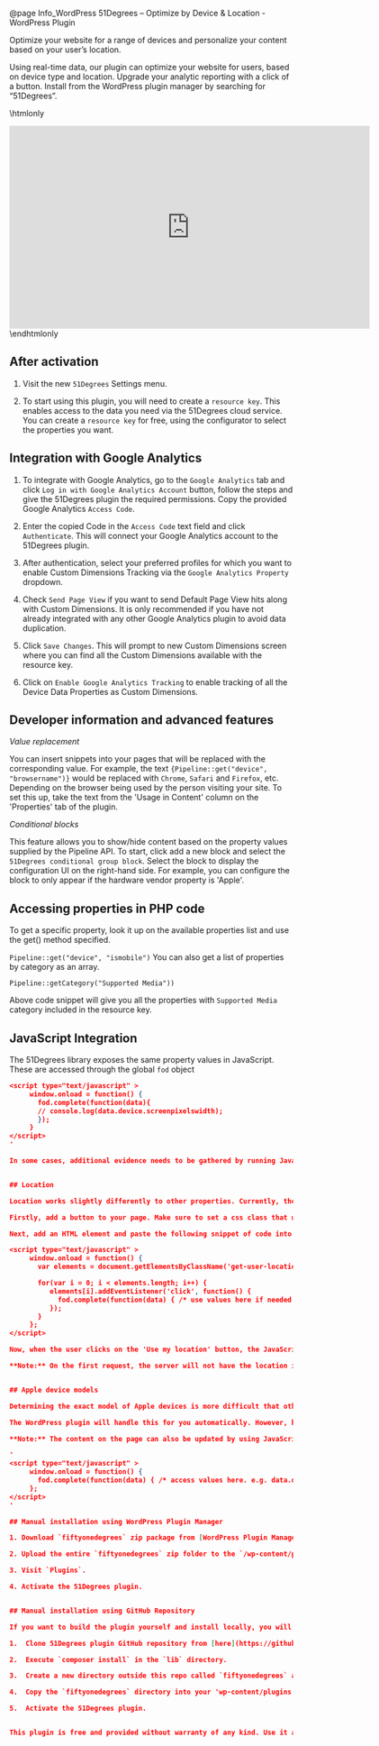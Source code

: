 @page Info_WordPress 51Degrees – Optimize by Device & Location - WordPress Plugin

Optimize your website for a range of devices and personalize your content based on your user’s location.

Using real-time data, our plugin can optimize your website for users, based on device type and location. Upgrade your analytic reporting with a click of a button. Install from the WordPress plugin manager by searching for “51Degrees”.

\htmlonly
<iframe src="https://player.vimeo.com/video/631017900/8e8c844804" width="640" height="360" frameborder="0" allow="autoplay; fullscreen" allowfullscreen></iframe>
\endhtmlonly

## After activation

1.  Visit the new `51Degrees` Settings menu.

2.  To start using this plugin, you will need to create a `resource key`. This enables access to the data you need via the 51Degrees cloud service. You can 
      create a `resource key` for free, using the configurator to select the properties you want.


## Integration with Google Analytics

1.  To integrate with Google Analytics, go to the `Google Analytics` tab and click `Log in with Google Analytics Account` button, follow the steps and give the 51Degrees plugin the required permissions. Copy the provided Google Analytics `Access Code`.

2.  Enter the copied Code in the `Access Code` text field and click `Authenticate`. This will connect your Google Analytics account to the 51Degrees plugin.

3.  After authentication, select your preferred profiles for which you want to enable Custom Dimensions Tracking via the `Google Analytics Property` dropdown.

4.  Check `Send Page View` if you want to send Default Page View hits along with Custom Dimensions. It is only recommended if you have not already integrated with any other Google Analytics plugin to avoid data duplication.

5.  Click `Save Changes`. This will prompt to new Custom Dimensions screen where you can find all the Custom Dimensions available with the resource key.

6.  Click on `Enable Google Analytics Tracking` to enable tracking of all the Device Data Properties as Custom Dimensions.


## Developer information and advanced features

*Value replacement*

You can insert snippets into your pages that will be replaced with the corresponding value. For example, the text `{Pipeline::get("device", "browsername")}` would be replaced with `Chrome`, `Safari` and `Firefox`, etc. Depending on the browser being used by the person visiting your site. To set this up, take the text from the 'Usage in Content' column on the 'Properties' tab of the plugin.

*Conditional blocks*

This feature allows you to show/hide content based on the property values supplied by the Pipeline API. To start, click add a new block and select the `51Degrees conditional group block`. Select the block to display the configuration UI on the right-hand side. For example, you can configure the block to only appear if the hardware vendor property is 'Apple'.


## Accessing properties in PHP code

To get a specific property, look it up on the available properties list and use the get() method specified.

`Pipeline::get("device", "ismobile")`
You can also get a list of properties by category as an array.

`Pipeline::getCategory("Supported Media"))`

Above code snippet will give you all the properties with `Supported Media` category included in the resource key.

## JavaScript Integration

The 51Degrees library exposes the same property values in JavaScript. These are accessed through the global `fod` object

```json
<script type="text/javascript" >
     window.onload = function() {
       fod.complete(function(data){
       // console.log(data.device.screenpixelswidth);
       });
     }
</script>
'

In some cases, additional evidence needs to be gathered by running JavaScript on the client. This is mostly handled automatically by the plugin and the fod object. For specific examples, see the 'Location' and 'Apple device models' sections below.


## Location

Location works slightly differently to other properties. Currently, the address is determined from the location provided by the client's device. When this data is requested, a confirmation pop-up will appear. It is good practice to delay the appearance of this pop-up until the location is really needed. Otherwise, the user may not know why they are being asked for the information and is more likely to refuse. To facilitate this, the location data needs to be explicitly requested by adding some additional JavaScript. There are many ways to do this but for an example, we have gone with the simplest approach.

Firstly, add a button to your page. Make sure to set a css class that we can use to identify this button and add an event to it.

Next, add an HTML element and paste the following snippet of code into it:

<script type="text/javascript" >
     window.onload = function() {
       var elements = document.getElementsByClassName('get-user-location');

       for(var i = 0; i < elements.length; i++) {
          elements[i].addEventListener('click', function() {
            fod.complete(function(data) { /* use values here if needed e.g. data.location.country will contain country the user is in */ }, 'location');
          });
       }
     };
</script>

Now, when the user clicks on the 'Use my location' button, the JavaScript that we pasted in will execute. This lets the global `fod` object know that we want access to the location data, which in turn causes the 'wants to know your location' confirmation pop-up to be displayed.

**Note:** On the first request, the server will not have the location information so the location properties will not have values. After the button is clicked, we need to make another request to the server for the location values to be populated. The content on the page can also be updated by using JavaScript, rather than waiting for the user to make a second request. This involves editing the JavaScript snippet above to update the page within the callback function that is passed to fod.complete.


## Apple device models

Determining the exact model of Apple devices is more difficult that others. This is because Apple include only very limited information about the device hardware in the 'User-Agent' HTTP header that is sent to the webserver. To get around this problem, device detection uses JavaScript that runs directly on the client to gather some additional information. This can usually be used to determine the exact model of device and will at least narrow down the possibilities.

The WordPress plugin will handle this for you automatically. However, be aware that, due to having to get additional data from the client, the model may be less clear on the first request than on subsequent requests. After the JavaScript runs on the client, a second request is made and the array of values would be significantly narrowed down.

**Note:** The content on the page can also be updated by using JavaScript, rather than waiting for the user to make a second request. The global `fod` object can be used to pass a callback that is executed when the updated values are available. For example:

'
<script type="text/javascript" >
     window.onload = function() {
       fod.complete(function(data) { /* access values here. e.g. data.device.hardwarename */ });
     };
</script>
'

## Manual installation using WordPress Plugin Manager

1. Download `fiftyonedegrees` zip package from [WordPress Plugin Manager](https://wordpress.org/plugins/wp-plugin-manager/).

2. Upload the entire `fiftyonedegrees` zip folder to the `/wp-content/plugins/` directory.

3. Visit `Plugins`.

4. Activate the 51Degrees plugin.


## Manual installation using GitHub Repository

If you want to build the plugin yourself and install locally, you will need to follow these steps:

1.  Clone 51Degrees plugin GitHub repository from [here](https://github.com/51Degrees/pipeline-wordpress/).

2.  Execute `composer install` in the `lib` directory.

3.  Create a new directory outside this repo called `fiftyonedegrees` and copy all directories and php files from the root of this repo into it.

4.  Copy the `fiftyonedegrees` directory into your 'wp-content/plugins' directory.

5.  Activate the 51Degrees plugin.


This plugin is free and provided without warranty of any kind. Use it at your own risk, 51Degrees is not responsible for any improper use of this plugin, nor for any damage it might cause to your site. Always backup all your data before installing a new plugin.